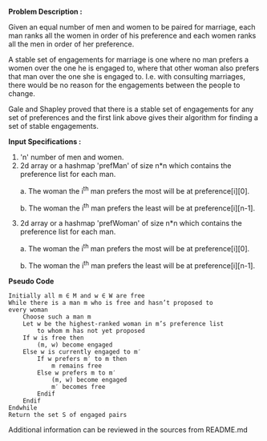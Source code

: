 <b>Problem Description :</b>

Given an equal number of men and women to be paired for marriage, each man ranks all the women in order of his preference and each women ranks all the men in order of her preference.

A stable set of engagements for marriage is one where no man prefers a women over the one he is engaged to, where that other woman also prefers that man over the one she is engaged to. I.e. with consulting marriages, there would be no reason for the engagements between the people to change.

Gale and Shapley proved that there is a stable set of engagements for any set of preferences and the first link above gives their algorithm for finding a set of stable engagements.

<b>Input Specifications :</b>
1. 'n' number of men and women.
2. 2d array or a hashmap 'prefMan' of size n*n which contains the preference 
   list 
   for each 
   man.
   <p>a. The woman the i<sup>th</sup> man prefers the most will be at 
   preference[i][0].</p>
   <p>b. The woman the i<sup>th</sup> man prefers the least will be at
   preference[i][n-1].</p>
3. 2d array or a hashmap 'prefWoman' of size n*n which contains the preference 
   list 
   for each 
   man.
   <p>a. The woman the i<sup>th</sup> man prefers the most will be at 
   preference[i][0].</p>
   <p>b. The woman the i<sup>th</sup> man prefers the least will be at
   preference[i][n-1].</p>


<b>Pseudo Code</b>
```commandline
Initially all m ∈ M and w ∈ W are free
While there is a man m who is free and hasn’t proposed to
every woman
    Choose such a man m
    Let w be the highest-ranked woman in m’s preference list
        to whom m has not yet proposed
    If w is free then
        (m, w) become engaged
    Else w is currently engaged to m′
        If w prefers m′ to m then
            m remains free
        Else w prefers m to m′
            (m, w) become engaged
            m′ becomes free
        Endif
    Endif
Endwhile
Return the set S of engaged pairs
```



Additional information can be reviewed in the sources from README.md